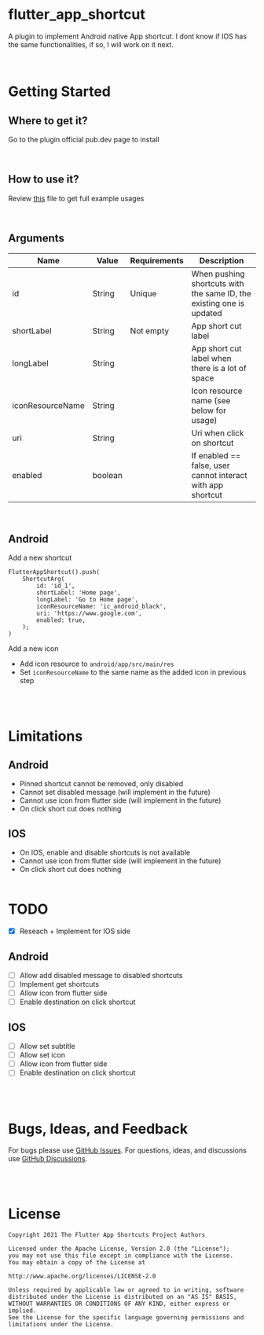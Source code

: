 # flutter_app_shortcut

A plugin to implement Android native App shortcut. 
I dont know if IOS has the same functionalities, if so, I will work on it next.

<br>


# Getting Started



## Where to get it?
Go to the plugin official pub.dev page to install

<br>

## How to use it?

Review [this](/example/lib/main.dart) file to get full example usages

<br>

## Arguments

| Name  | Value | Requirements | Description |
| ------------- | ------------- |  ------------- | ------------- |
| id  |  String  |  Unique  | When pushing shortcuts with the same ID, the existing one is updated |
| shortLabel | String |  Not empty | App short cut label |
| longLabel | String |   | App short cut label when there is a lot of space |
| iconResourceName | String |  | Icon resource name (see below for usage) |
| uri | String |  |Uri when click on shortcut |
| enabled | boolean |  | If enabled == false, user cannot interact with app shortcut |

<br>

## Android

Add a new shortcut

```
FlutterAppShortcut().push(
    ShortcutArg(
        id: 'id_1',
        shortLabel: 'Home page',
        longLabel: 'Go to Home page',
        iconResourceName: 'ic_android_black',
        uri: 'https://www.google.com',
        enabled: true,
    );
)
```

Add a new icon
- Add icon resource to `android/app/src/main/res`
- Set `iconResourceName` to the same name as the added icon in previous step

<br><br>

# Limitations

## Android
- Pinned shortcut cannot be removed, only disabled
- Cannot set disabled message (will implement in the future)
- Cannot use icon from flutter side (will implement in the future)
- On click short cut does nothing
## IOS
- On IOS, enable and disable shortcuts is not available
- Cannot use icon from flutter side (will implement in the future)
- On click short cut does nothing
<br><br>

# TODO
- [x] Reseach + Implement for IOS side
## Android
- [ ] Allow add disabled message to disabled shortcuts
- [ ] Implement get shortcuts
- [ ] Allow icon from flutter side
- [ ] Enable destination on click shortcut
## IOS
- [ ] Allow set subtitle
- [ ] Allow set icon
- [ ] Allow icon from flutter side
- [ ] Enable destination on click shortcut

<br><br>

# Bugs, Ideas, and Feedback

For bugs please use [GitHub Issues](https://github.com/ngthailam/flutter_app_short_cut/issues). For questions, ideas, and discussions use [GitHub Discussions](https://github.com/ngthailam/flutter_app_short_cut/discussions).

<br><br>

# License
```
Copyright 2021 The Flutter App Shortcuts Project Authors

Licensed under the Apache License, Version 2.0 (the "License");
you may not use this file except in compliance with the License.
You may obtain a copy of the License at

http://www.apache.org/licenses/LICENSE-2.0

Unless required by applicable law or agreed to in writing, software
distributed under the License is distributed on an "AS IS" BASIS,
WITHOUT WARRANTIES OR CONDITIONS OF ANY KIND, either express or implied.
See the License for the specific language governing permissions and
limitations under the License.
```